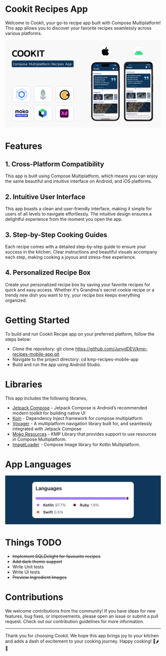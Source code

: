 # Cookit Recipes App
Welcome to Cookit, your go-to recipe app built with Compose Multiplatform! This app allows you to discover your favorite recipes seamlessly across various platforms.

![alt text](https://github.com/JunydDEV/kmp-recipes-mobile-app/blob/main/screenshots/kmp-recipes-app-banner.png)

# Features

## 1. Cross-Platform Compatibility
This app is built using Compose Multiplatform, which means you can enjoy the same beautiful and intuitive interface on Android, and iOS platforms.

## 2. Intuitive User Interface
This app boasts a clean and user-friendly interface, making it simple for users of all levels to navigate effortlessly. The intuitive design ensures a delightful experience from the moment you open the app.

## 3. Step-by-Step Cooking Guides
Each recipe comes with a detailed step-by-step guide to ensure your success in the kitchen. Clear instructions and beautiful visuals accompany each step, making cooking a joyous and stress-free experience.

## 4. Personalized Recipe Box
Create your personalized recipe box by saving your favorite recipes for quick and easy access. Whether it's Grandma's secret cookie recipe or a trendy new dish you want to try, your recipe box keeps everything organized.

# Getting Started
To build and run Cookit Recipe app on your preferred platform, follow the steps below:
- Clone the repository: git clone https://github.com/JunydDEV/kmp-recipes-mobile-app.git
- Navigate to the project directory: cd kmp-recipes-mobile-app
- Build and run the app using Android Studio.


# Libraries
This app includes the following libraries,
- [Jetpack Compose](https://developer.android.com/jetpack/compose) - Jetpack Compose is Android’s recommended modern toolkit for building native UI
- [Koin](https://insert-koin.io/docs/quickstart/kmm) - Dependency Inject framework for compose multiplatform
- [Voyager](https://voyager.adriel.cafe/) - A multiplatform navigation library built for, and seamlessly integrated with Jetpack Compose
- [Moko Resources](https://github.com/icerockdev/moko-resources) - KMP Library that provides support to use resources in Compose Multiplatform.
- [ImageLoader](https://github.com/qdsfdhvh/compose-imageloader) - Compose Image library for Kotlin Multiplatform.

# App Languages
![alt text](https://github.com/JunydDEV/kmp-recipes-mobile-app/blob/main/screenshots/app-languages-info.png)

# Things TODO
- ~~Implement SQLDelight for favourite recipes~~
- ~~Add dark theme support~~
- Write Unit tests
- Write UI tests
- ~~Preview Ingredient Images~~

# Contributions
We welcome contributions from the community! If you have ideas for new features, bug fixes, or improvements, please open an issue or submit a pull request. Check out our contribution guidelines for more information.

---
Thank you for choosing Cookit. We hope this app brings joy to your kitchen and adds a dash of excitement to your cooking journey. Happy cooking! 🍳🌶️🍰